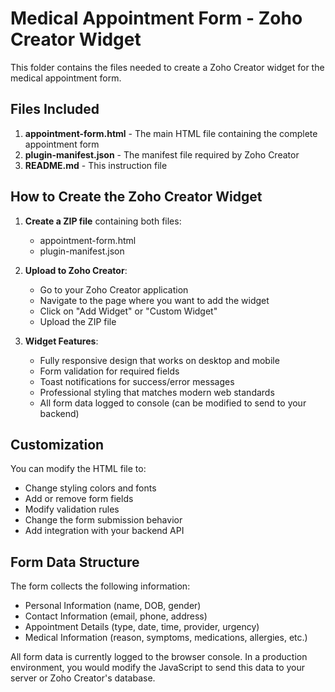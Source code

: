 
# Medical Appointment Form - Zoho Creator Widget

This folder contains the files needed to create a Zoho Creator widget for the medical appointment form.

## Files Included

1. **appointment-form.html** - The main HTML file containing the complete appointment form
2. **plugin-manifest.json** - The manifest file required by Zoho Creator
3. **README.md** - This instruction file

## How to Create the Zoho Creator Widget

1. **Create a ZIP file** containing both files:
   - appointment-form.html
   - plugin-manifest.json

2. **Upload to Zoho Creator**:
   - Go to your Zoho Creator application
   - Navigate to the page where you want to add the widget
   - Click on "Add Widget" or "Custom Widget"
   - Upload the ZIP file

3. **Widget Features**:
   - Fully responsive design that works on desktop and mobile
   - Form validation for required fields
   - Toast notifications for success/error messages
   - Professional styling that matches modern web standards
   - All form data logged to console (can be modified to send to your backend)

## Customization

You can modify the HTML file to:
- Change styling colors and fonts
- Add or remove form fields
- Modify validation rules
- Change the form submission behavior
- Add integration with your backend API

## Form Data Structure

The form collects the following information:
- Personal Information (name, DOB, gender)
- Contact Information (email, phone, address)
- Appointment Details (type, date, time, provider, urgency)
- Medical Information (reason, symptoms, medications, allergies, etc.)

All form data is currently logged to the browser console. In a production environment, you would modify the JavaScript to send this data to your server or Zoho Creator's database.
